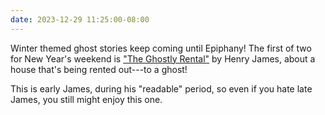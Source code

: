 ```yaml
---
date: 2023-12-29 11:25:00-08:00
---
```


Winter themed ghost stories keep coming until Epiphany! The first of two for New Year's weekend is ["The Ghostly Rental"]([https://multoghost.wordpress.com/2023/12/29/the-ghostly-rental/](https://multoghost.wordpress.com/2023/12/29/the-ghostly-rental/)) by Henry James, about a house that's being rented out---to a ghost!  

This is early James, during his "readable" period, so even if you hate late James, you still might enjoy this one.
